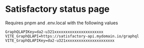 # Satisfactory status page

Requires pnpm and .env.local with the following values

```
GraphQLAPIKey=da2-u321xxxxxxxxxxxxxxxxxxxxxx
VITE_GraphQLAPI=https://satisfactory-api.mydomain.io/graphql
VITE_GraphQLAPIKey=da2-u321xxxxxxxxxxxxxxxxxxxxxx
```
